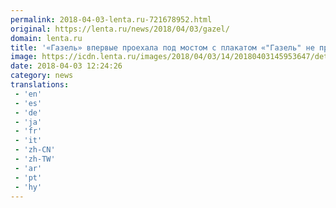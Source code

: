 ```yaml
---
permalink: 2018-04-03-lenta.ru-721678952.html
original: https://lenta.ru/news/2018/04/03/gazel/
domain: lenta.ru
title: '«Газель» впервые проехала под мостом с плакатом «"Газель" не проедет»'
image: https://icdn.lenta.ru/images/2018/04/03/14/20180403145953647/detail_9acc0aa293af7c533ce3c8ba0b9927ee.jpg
date: 2018-04-03 12:24:26
category: news
translations: 
 - 'en'
 - 'es'
 - 'de'
 - 'ja'
 - 'fr'
 - 'it'
 - 'zh-CN'
 - 'zh-TW'
 - 'ar'
 - 'pt'
 - 'hy'
---
```


